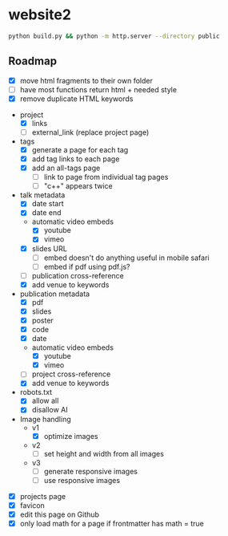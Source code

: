 # website2

```bash
python build.py && python -m http.server --directory public
```

## Roadmap

- [x] move html fragments to their own folder
- [ ] have most functions return html + needed style
- [x] remove duplicate HTML keywords
- project
  - [x] links
  - [ ] external_link (replace project page)
- tags
  - [x] generate a page for each tag
  - [x] add tag links to each page
  - [x] add an all-tags page
    - [ ] link to page from individual tag pages
    - [ ] "c++" appears twice
- talk metadata
  - [x] date start
  - [x] date end
  - automatic video embeds
    - [x] youtube
    - [x] vimeo
  - [x] slides URL
    - [ ] embed doesn't do anything useful in mobile safari
    - [ ] embed if pdf using pdf.js?
  - [ ] publication cross-reference  
  - [x] add venue to keywords
- publication metadata
  - [x] pdf
  - [x] slides
  - [x] poster
  - [x] code
  - [x] date
  - automatic video embeds
    - [x] youtube
    - [x] vimeo
  - [ ] project cross-reference
  - [x] add venue to keywords
- robots.txt
  - [x] allow all
  - [x] disallow AI
- Image handling
  - v1
    - [x] optimize images
  - v2
    - [ ] set height and width from all images
  - v3
    - [ ] generate responsive images
    - [ ] use responsive images
- [x] projects page
- [x] favicon
- [x] edit this page on Github
- [x] only load math for a page if frontmatter has math = true
